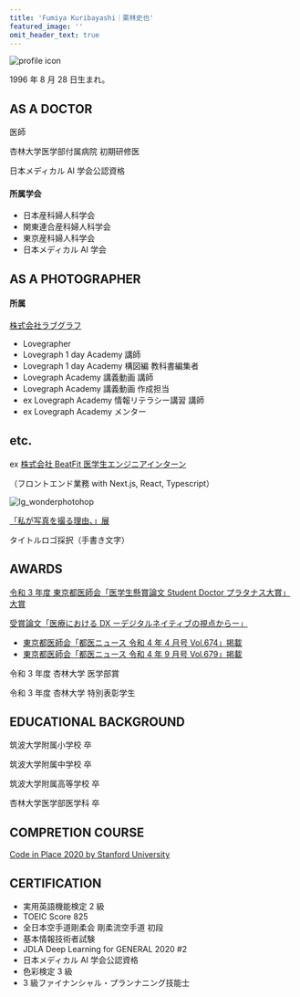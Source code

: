 ```yaml
---
title: 'Fumiya Kuribayashi｜栗林史也'
featured_image: ''
omit_header_text: true
---
```


![profile icon](../images/studio2.jpg)

1996 年 8 月 28 日生まれ。

## AS A DOCTOR

医師

杏林大学医学部付属病院 初期研修医

日本メディカル AI 学会公認資格

#### 所属学会

- 日本産科婦人科学会
- 関東連合産科婦人科学会
- 東京産科婦人科学会
- 日本メディカル AI 学会

## AS A PHOTOGRAPHER

#### 所属

[株式会社ラブグラフ](https://lovegraph.me/photographers/fumiya)

- Lovegrapher
- Lovegraph 1 day Academy 講師
- Lovegraph 1 day Academy 構図編 教科書編集者
- Lovegraph Academy 講義動画 講師
- Lovegraph Academy 講義動画 作成担当
- ex Lovegraph Academy 情報リテラシー講習 講師
- ex Lovegraph Academy メンター

## etc.

ex [株式会社 BeatFit 医学生エンジニアインターン](https://note.com/cyrus_note/n/n5acb9c1f3873)

（フロントエンド業務 with Next.js, React, Typescript）

![lg_wonderphotohop](../images/lg_wonderphotoshop.JPG)

[「私が写真を撮る理由、」展](https://prtimes.jp/main/html/rd/p/000000090.000017680.html)

タイトルロゴ採択（手書き文字）

## AWARDS

[令和 3 年度 東京都医師会「医学生懸賞論文 Student Doctor プラタナス大賞」大賞](https://www.tokyo.med.or.jp/25814)

[受賞論文「医療における DX ーデジタルネイティブの視点からー」](https://www.tokyo.med.or.jp/wp-content/uploads/application/pdf/studentdoctor-platanus2021.pdf#page=5)

- [東京都医師会「都医ニュース 令和 4 年 4 月号 Vol.674」掲載](https://www.tokyo.med.or.jp/wp-content/uploads/toi_news/application/pdf/toi20220401.pdf#page=2)
- [東京都医師会「都医ニュース 令和 4 年 9 月号 Vol.679」掲載](https://tokyo.med.or.jp/wp-content/uploads/toi_news/application/pdf/toi20220901.pdf#page=3)

令和 3 年度 杏林大学 医学部賞

令和 3 年度 杏林大学 特別表彰学生

## EDUCATIONAL BACKGROUND

筑波大学附属小学校 卒

筑波大学附属中学校 卒

筑波大学附属高等学校 卒

杏林大学医学部医学科 卒

## COMPRETION COURSE

[Code in Place 2020 by Stanford University](https://codeinplace.stanford.edu/)

## CERTIFICATION

- 実用英語機能検定 2 級
- TOEIC Score 825
- 全日本空手道剛柔会 剛柔流空手道 初段
- 基本情報技術者試験
- JDLA Deep Learning for GENERAL 2020 #2
- 日本メディカル AI 学会公認資格
- 色彩検定 3 級
- 3 級ファイナンシャル・プランナニング技能士
